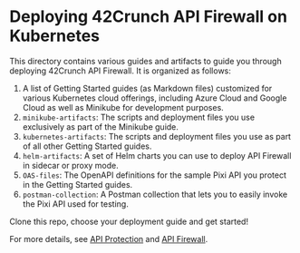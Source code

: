 # Deploying 42Crunch API Firewall on Kubernetes

This directory contains various guides and artifacts to guide you through deploying 42Crunch API Firewall. It is organized as follows:

1. A list of Getting Started guides (as Markdown files) customized for various Kubernetes cloud offerings, including Azure Cloud and Google Cloud as well as Minikube for development purposes.
2. `minikube-artifacts`: The scripts and deployment files you use exclusively as part of the Minikube guide.
3. `kubernetes-artifacts`: The scripts and deployment files you use as part of all other Getting Started guides.
4. `helm-artifacts`: A set of Helm charts you can use to deploy API Firewall in sidecar or proxy mode.
5. `OAS-files`: The OpenAPI definitions for the sample Pixi API you protect in the Getting Started guides.
6. `postman-collection`: A Postman collection that lets you to easily invoke the Pixi API used for testing.

Clone this repo, choose your deployment guide and get started!

For more details, see [API Protection](https://docs.42crunch.com/latest/content/concepts/api_protection.htm) and [API Firewall](https://docs.42crunch.com/latest/content/concepts/api_firewall.htm).